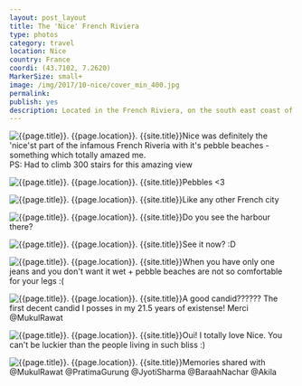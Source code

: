 ```yaml
---
layout: post_layout
title: The 'Nice' French Riviera
type: photos
category: travel
location: Nice
country: France
coordi: (43.7102, 7.2620)
MarkerSize: small+
image: /img/2017/10-nice/cover_min_400.jpg
permalink:
publish: yes
description: Located in the French Riviera, on the south east coast of France on the Mediterranean Sea, at the foot of the Alps, Nice is the second-largest French city on the Mediterranean coast. This coastline was one of the first modern resort areas. It began as a winter health resort for the British upper class at the end of the 18th century.
---
```

<!-- http://compressjpeg.com -->
<!-- http://compressimage.toolur.com/ 1024, 400-->
<p class="center"><img src="{{site.baseurl}}/img/2017/10-nice/cover_min.jpg" alt="{{page.title}}. {{page.location}}. {{site.title}}" title="{{page.title}}">Nice was definitely the 'nice'st part of the infamous French Riveria with it's pebble beaches - something which totally amazed me. <br>PS: Had to climb 300 stairs for this amazing view</p>

<p class="center"><img src="{{site.baseurl}}/img/2017/10-nice/1_min.jpg" alt="{{page.title}}. {{page.location}}. {{site.title}}" title="{{page.title}}">Pebbles <3</p>

<p class="center"><img src="{{site.baseurl}}/img/2017/10-nice/2_min.jpg" alt="{{page.title}}. {{page.location}}. {{site.title}}" title="{{page.title}}">Like any other French city</p>

<p class="center"><img src="{{site.baseurl}}/img/2017/10-nice/3_0_min.jpg" alt="{{page.title}}. {{page.location}}. {{site.title}}" title="{{page.title}}">Do you see the harbour there?</p>

<p class="center"><img src="{{site.baseurl}}/img/2017/10-nice/3_min.jpg" alt="{{page.title}}. {{page.location}}. {{site.title}}" title="{{page.title}}">See it now? :D</p>

<p class="center"><img src="{{site.baseurl}}/img/2017/10-nice/4_min.jpg" alt="{{page.title}}. {{page.location}}. {{site.title}}" title="{{page.title}}">When you have only one jeans and you don't want it wet + pebble beaches are not so comfortable for your legs :(</p>

<p class="center"><img src="{{site.baseurl}}/img/2017/10-nice/5_min.jpg" alt="{{page.title}}. {{page.location}}. {{site.title}}" title="{{page.title}}">A good candid?????? The first decent candid I posses in my 21.5 years of existense! Merci @MukulRawat</p>

<p class="center"><img src="{{site.baseurl}}/img/2017/10-nice/7_min.jpg" alt="{{page.title}}. {{page.location}}. {{site.title}}" title="{{page.title}}">Oui! I totally love Nice. You can't be luckier than the people living in such bliss :)</p>

<p class="center"><img src="{{site.baseurl}}/img/2017/10-nice/8_min.jpg" alt="{{page.title}}. {{page.location}}. {{site.title}}" title="{{page.title}}">Memories shared with @MukulRawat @PratimaGurung @JyotiSharma @BaraahNachar @Akila</p>